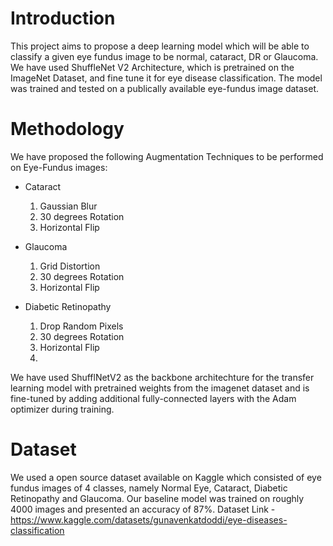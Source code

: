 # Introduction
This project aims to propose a deep learning model which will be able to classify a given eye fundus image to be normal, cataract, DR or Glaucoma. We have used ShuffleNet V2 Architecture, which is pretrained on the ImageNet Dataset, and fine tune it for eye disease classification. The model was trained and tested on a publically available eye-fundus image dataset.

# Methodology
We have proposed the following Augmentation Techniques to be performed on Eye-Fundus images:

* Cataract
  1. Gaussian Blur
  2. 30 degrees Rotation
  3. Horizontal Flip

* Glaucoma
  1. Grid Distortion
  2. 30 degrees Rotation
  3. Horizontal Flip

* Diabetic Retinopathy
  1. Drop Random Pixels
  2. 30 degrees Rotation
  3. Horizontal Flip
  4. 
We have used ShufflNetV2 as the backbone architechture for the transfer learning model with pretrained weights from the imagenet dataset and is fine-tuned by adding additional fully-connected layers with the Adam optimizer during training.  

# Dataset
We used a open source dataset available on Kaggle which consisted of eye fundus images of 4 classes, namely Normal Eye, Cataract, Diabetic Retinopathy and Glaucoma. Our baseline model was trained on roughly 4000 images and presented an accuracy of 87%.
Dataset Link - https://www.kaggle.com/datasets/gunavenkatdoddi/eye-diseases-classification
